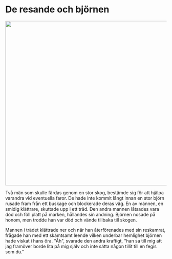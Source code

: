 # De resande och björnen

<img src="img/avif/17.avif" width="512">

Två män som skulle färdas genom en stor skog, bestämde sig för att hjälpa varandra vid eventuella faror. De hade inte kommit långt innan en stor björn rusade fram från ett buskage och blockerade deras väg. En av männen, en smidig klättrare, skuttade upp i ett träd. Den andra mannen låtsades vara död och föll platt på marken, hållandes sin andning. Björnen nosade på honom, men trodde han var död och vände tillbaka till skogen.

Mannen i trädet klättrade ner och när han återförenades med sin reskamrat, frågade han med ett skämtsamt leende vilken underbar hemlighet björnen hade viskat i hans öra. "Åh", svarade den andra kraftigt, "han sa till mig att jag framöver borde lita på mig själv och inte sätta någon tillit till en fegis som du."